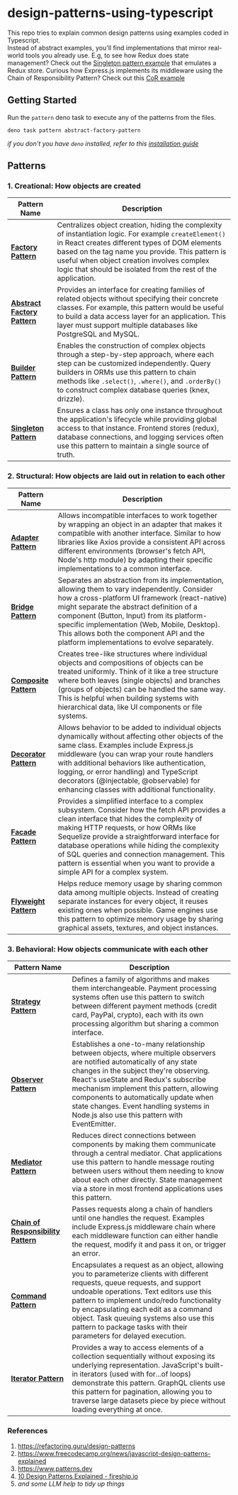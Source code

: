 # design-patterns-using-typescript

This repo tries to explain common design patterns using examples coded in Typescript.  
Instead of abstract examples, you'll find implementations that mirror real-world tools you already use.
E.g, to see how Redux does state management? Check out the [Singleton pattern example](singleton-pattern/store.singleton.ts) that emulates a Redux store. Curious how Express.js implements its middleware using the Chain of Responsibility Pattern? Check out this [CoR example](chain-of-responsibility-pattern/server.ts)

## Getting Started

Run the `pattern` deno task to execute any of the patterns from the files.

`deno task pattern abstract-factory-pattern`

_if you don't you have `deno` installed, refer to this [installation guide](https://docs.deno.com/runtime/getting_started/installation/)_

## Patterns

### 1. Creational: How objects are created

| Pattern Name | Description |
|-------------|-------------|
| **[Factory Pattern](factory-pattern/README.md)** | Centralizes object creation, hiding the complexity of instantiation logic. For example `createElement()` in React creates different types of DOM elements based on the tag name you provide. This pattern is useful when object creation involves complex logic that should be isolated from the rest of the application. |
| **[Abstract Factory Pattern](abstract-factory-pattern/README.md)** | Provides an interface for creating families of related objects without specifying their concrete classes. For example, this pattern would be useful to build a data access layer for an application. This layer must support multiple databases like PostgreSQL and MySQL. |
| **[Builder Pattern](builder-pattern/README.md)** | Enables the construction of complex objects through a step-by-step approach, where each step can be customized independently. Query builders in ORMs use this pattern to chain methods like `.select()`, `.where()`, and `.orderBy()` to construct complex database queries (knex, drizzle). |
| **[Singleton Pattern](singleton-pattern/README.md)** | Ensures a class has only one instance throughout the application's lifecycle while providing global access to that instance. Frontend stores (redux), database connections, and logging services often use this pattern to maintain a single source of truth. |

### 2. Structural: How objects are laid out in relation to each other

| Pattern Name | Description |
|-------------|-------------|
| **[Adapter Pattern](adapter-pattern/README.md)** | Allows incompatible interfaces to work together by wrapping an object in an adapter that makes it compatible with another interface. Similar to how libraries like Axios provide a consistent API across different environments (browser's fetch API, Node's http module) by adapting their specific implementations to a common interface. |
| **[Bridge Pattern](bridge-pattern/README.md)** | Separates an abstraction from its implementation, allowing them to vary independently. Consider how a cross-platform UI framework (react-native) might separate the abstract definition of a component (Button, Input) from its platform-specific implementation (Web, Mobile, Desktop). This allows both the component API and the platform implementations to evolve separately. |
| **[Composite Pattern](composite-pattern/README.md)** | Creates tree-like structures where individual objects and compositions of objects can be treated uniformly. Think of it like a tree structure where both leaves (single objects) and branches (groups of objects) can be handled the same way. This is helpful when building systems with hierarchical data, like UI components or file systems. |
| **[Decorator Pattern](decorator-pattern/README.md)** | Allows behavior to be added to individual objects dynamically without affecting other objects of the same class. Examples include Express.js middleware (you can wrap your route handlers with additional behaviors like authentication, logging, or error handling) and TypeScript decorators (@injectable, @observable) for enhancing classes with additional functionality. |
| **[Facade Pattern](facade-pattern/README.md)** | Provides a simplified interface to a complex subsystem. Consider how the fetch API provides a clean interface that hides the complexity of making HTTP requests, or how ORMs like Sequelize provide a straightforward interface for database operations while hiding the complexity of SQL queries and connection management. This pattern is essential when you want to provide a simple API for a complex system. |
| **[Flyweight Pattern](flyweight-pattern/README.md)** | Helps reduce memory usage by sharing common data among multiple objects. Instead of creating separate instances for every object, it reuses existing ones when possible. Game engines use this pattern to optimize memory usage by sharing graphical assets, textures, and object instances. |


### 3. Behavioral: How objects communicate with each other


| Pattern Name | Description |
|-------------|-------------|
| **[Strategy Pattern](strategy-pattern/README.md)** | Defines a family of algorithms and makes them interchangeable. Payment processing systems often use this pattern to switch between different payment methods (credit card, PayPal, crypto), each with its own processing algorithm but sharing a common interface. |
| **[Observer Pattern](observer-pattern/README.md)** | Establishes a one-to-many relationship between objects, where multiple observers are notified automatically of any state changes in the subject they're observing. React's useState and Redux's subscribe mechanism implement this pattern, allowing components to automatically update when state changes. Event handling systems in Node.js also use this pattern with EventEmitter. |
| **[Mediator Pattern](mediator-pattern/README.md)** | Reduces direct connections between components by making them communicate through a central mediator. Chat applications use this pattern to handle message routing between users without them needing to know about each other directly. State management via a store in most frontend applications uses this pattern. |
| **[Chain of Responsibility Pattern](chain-of-responsibility-pattern/README.md)** | Passes requests along a chain of handlers until one handles the request. Examples include Express.js middleware chain where each middleware function can either handle the request, modify it and pass it on, or trigger an error. |
| **[Command Pattern](command-pattern/README.md)** | Encapsulates a request as an object, allowing you to parameterize clients with different requests, queue requests, and support undoable operations. Text editors use this pattern to implement undo/redo functionality by encapsulating each edit as a command object. Task queuing systems also use this pattern to package tasks with their parameters for delayed execution. |
| **[Iterator Pattern](iterator-pattern/README.md)** | Provides a way to access elements of a collection sequentially without exposing its underlying representation. JavaScript's built-in iterators (used with for...of loops) demonstrate this pattern. GraphQL clients use this pattern for pagination, allowing you to traverse large datasets piece by piece without loading everything at once. |


### References

1. https://refactoring.guru/design-patterns
2. https://www.freecodecamp.org/news/javascript-design-patterns-explained
3. https://www.patterns.dev
4. [10 Design Patterns Explained - fireship.io](https://www.youtube.com/watch?v=tv-_1er1mWI)
5. _and some LLM help to tidy up things_

